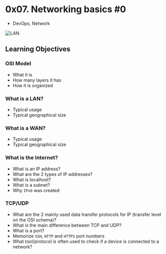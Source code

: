 # 0x07. Networking basics #0
- DevOps, Network

![LAN](https://github.com/obithelight/alx-system_engineering-devops/assets/91734251/b1d3b19c-f33c-46a3-8a9e-10986c22de1c)

## Learning Objectives

### OSI Model
- What it is
- How many layers it has
- How it is organized

### What is a LAN?
- Typical usage
- Typical geographical size

### What is a WAN?
- Typical usage
- Typical geographical size

### What is the Internet?
- What is an IP address?
- What are the 2 types of IP addresses?
- What is localhost?
- What is a subnet?
- Why `IPv6` was created

### TCP/UDP
- What are the 2 mainly used data transfer protocols for IP (transfer level on the OSI schema)?
- What is the main difference between TCP and UDP?
- What is a port?
- Memorize `SSH`, `HTTP` and `HTTPS` port numbers
- What tool/protocol is often used to check if a device is connected to a network?
